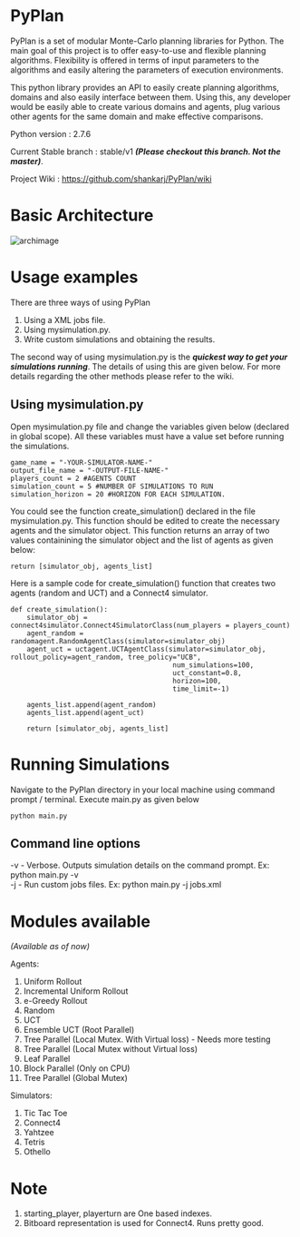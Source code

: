 PyPlan
======

PyPlan is a set of modular Monte-Carlo planning libraries for Python. The main goal of this project is to offer easy-to-use and flexible planning algorithms. Flexibility is offered in terms of input parameters to the algorithms and easily altering the parameters of execution environments.

This python library provides an API to easily create planning algorithms, domains and also easily interface between them. Using this, any developer would be easily able to create various domains and agents, plug various other agents for the same domain and make effective comparisons.  

Python version : 2.7.6

Current Stable branch : stable/v1 ***(Please checkout this branch. Not the master)***.

Project Wiki : https://github.com/shankarj/PyPlan/wiki

Basic Architecture
==================

![archimage](https://raw.githubusercontent.com/shankarj/PyPlan/master/resources/pyplan.png "Architecture of PyPlan")

Usage examples
==============

There are three ways of using PyPlan  
1. Using a XML jobs file.  
2. Using mysimulation.py.  
3. Write custom simulations and obtaining the results.  

The second way of using mysimulation.py is the ***quickest way to get your simulations running***. The details of using this are given below. For more details regarding the other methods please refer to the wiki.

Using mysimulation.py
---------------------

Open mysimulation.py file and change the variables given below (declared in global scope). All these variables must have a value set before running the simulations.

```
game_name = "-YOUR-SIMULATOR-NAME-"
output_file_name = "-OUTPUT-FILE-NAME-"
players_count = 2 #AGENTS COUNT
simulation_count = 5 #NUMBER OF SIMULATIONS TO RUN
simulation_horizon = 20 #HORIZON FOR EACH SIMULATION.
```

You could see the function create_simulation() declared in the file mysimulation.py. This function should be edited to create the necessary agents and the simulator object. This function returns an array of two values containining the simulator object and the list of agents as given below:

```
return [simulator_obj, agents_list]
```

Here is a sample code for create_simulation() function that creates two agents (random and UCT) and a Connect4 simulator.

```
def create_simulation():
    simulator_obj = connect4simulator.Connect4SimulatorClass(num_players = players_count)
    agent_random = randomagent.RandomAgentClass(simulator=simulator_obj)
    agent_uct = uctagent.UCTAgentClass(simulator=simulator_obj, rollout_policy=agent_random, tree_policy="UCB",
                                        num_simulations=100,
                                        uct_constant=0.8,
                                        horizon=100,
                                        time_limit=-1)

    agents_list.append(agent_random)
    agents_list.append(agent_uct)

    return [simulator_obj, agents_list]
```

Running Simulations
===================

Navigate to the PyPlan directory in your local machine using command prompt / terminal. Execute main.py as given below

```
python main.py
```

Command line options
--------------------

-v - Verbose. Outputs simulation details on the command prompt. Ex: python main.py -v  
-j - Run custom jobs files. Ex: python main.py -j jobs.xml  

Modules available
=================
<i>(Available as of now)</i>  

Agents:  
1. Uniform Rollout  
2. Incremental Uniform Rollout  
3. e-Greedy Rollout  
4. Random  
5. UCT  
6. Ensemble UCT (Root Parallel)  
7. Tree Parallel (Local Mutex. With Virtual loss) - Needs more testing  
8. Tree Parallel (Local Mutex without Virtual loss)  
9. Leaf Parallel  
10. Block Parallel (Only on CPU)  
11. Tree Parallel (Global Mutex)  

Simulators:  
1. Tic Tac Toe  
2. Connect4  
3. Yahtzee  
4. Tetris  
5. Othello  

Note
====
1. starting_player, playerturn are One based indexes.
2. Bitboard representation is used for Connect4. Runs pretty good.
